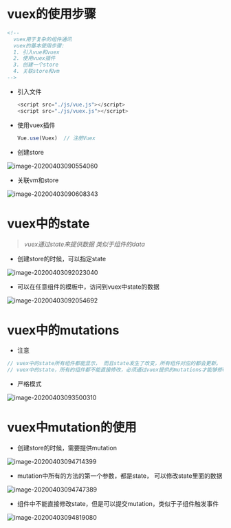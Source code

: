# vuex的使用步骤

```html
<!-- 
  vuex用于复杂的组件通讯
  vuex的基本使用步骤:
  1. 引入vue和vuex
  2. 使用vuex插件
  3. 创建一个store
  4. 关联store和vm
-->
```

+ 引入文件

  ~~~js
  <script src="./js/vue.js"></script>
  <script src="./js/vuex.js"></script>
  ~~~

+ 使用vuex插件

  ~~~js
  Vue.use(Vuex)  // 注册Vuex
  ~~~

+ 创建store

![image-20200403090554060](images/image-20200403090554060.png)

+ 关联vm和store

![image-20200403090608343](images/image-20200403090608343.png)



# vuex中的state

> *vuex通过state来提供数据 类似于组件的data*

+ 创建store的时候，可以指定state

![image-20200403092023040](images/image-20200403092023040.png)

+ 可以在任意组件的模板中，访问到vuex中state的数据

![image-20200403092054692](images/image-20200403092054692.png)



# vuex中的mutations

+ 注意

```js
// vuex中的state所有组件都能显示， 而且state发生了改变，所有组件对应的都会更新。
// vuex中的state，所有的组件都不能直接修改，必须通过vuex提供的mutations才能够修改。
```

+ 严格模式

![image-20200403093500310](images/image-20200403093500310.png)



# vuex中mutation的使用

+ 创建store的时候，需要提供mutation

![image-20200403094714399](images/image-20200403094714399.png)

+ mutation中所有的方法的第一个参数，都是state， 可以修改state里面的数据

![image-20200403094747389](images/image-20200403094747389.png)

+ 组件中不能直接修改state，但是可以提交mutation，类似于子组件触发事件

![image-20200403094819080](images/image-20200403094819080.png)













